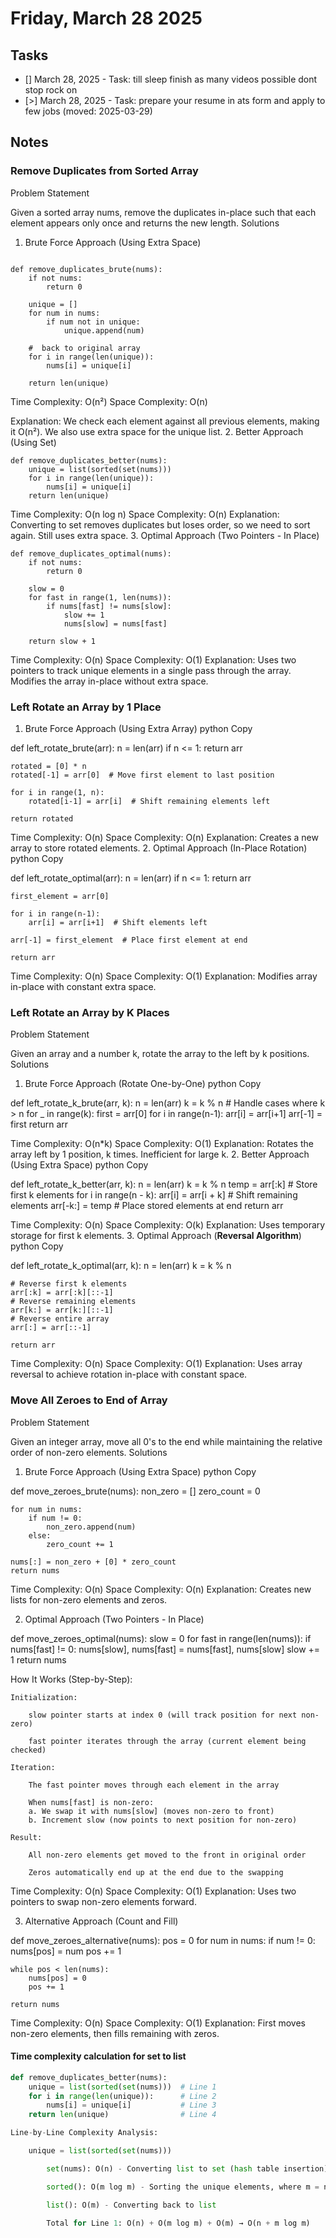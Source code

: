 # Friday, March 28 2025

## Tasks

- [] March 28, 2025 - Task: till sleep finish as many videos possible dont stop rock on
- [>] March 28, 2025 - Task: prepare your resume in ats form and apply to few jobs (moved: 2025-03-29)



## Notes

### Remove Duplicates from Sorted Array

Problem Statement

Given a sorted array nums, remove the duplicates in-place such that each element appears only once and returns the new length.
Solutions
1. Brute Force Approach (Using Extra Space)


```

def remove_duplicates_brute(nums):
    if not nums:
        return 0
    
    unique = []
    for num in nums:
        if num not in unique:
            unique.append(num)
    
    #  back to original array
    for i in range(len(unique)):
        nums[i] = unique[i]
    
    return len(unique)

```
Time Complexity: O(n²)
Space Complexity: O(n)

Explanation: We check each element against all previous elements, making it O(n²). We also use extra space for the unique list.
2. Better Approach (Using Set)



```
def remove_duplicates_better(nums):
    unique = list(sorted(set(nums)))
    for i in range(len(unique)):
        nums[i] = unique[i]
    return len(unique)
```

Time Complexity: O(n log n)
Space Complexity: O(n)
Explanation: Converting to set removes duplicates but loses order, so we need to sort again. Still uses extra space.
3. Optimal Approach (Two Pointers - In Place)



```
def remove_duplicates_optimal(nums):
    if not nums:
        return 0
    
    slow = 0
    for fast in range(1, len(nums)):
        if nums[fast] != nums[slow]:
            slow += 1
            nums[slow] = nums[fast]
    
    return slow + 1
```

Time Complexity: O(n)
Space Complexity: O(1)
Explanation: Uses two pointers to track unique elements in a single pass through the array. Modifies the array in-place without extra space.

### Left Rotate an Array by 1 Place

1. Brute Force Approach (Using Extra Array)
python
Copy

def left_rotate_brute(arr):
    n = len(arr)
    if n <= 1:
        return arr
    
    rotated = [0] * n
    rotated[-1] = arr[0]  # Move first element to last position
    
    for i in range(1, n):
        rotated[i-1] = arr[i]  # Shift remaining elements left
    
    return rotated

Time Complexity: O(n)
Space Complexity: O(n)
Explanation: Creates a new array to store rotated elements.
2. Optimal Approach (In-Place Rotation)
python
Copy

def left_rotate_optimal(arr):
    n = len(arr)
    if n <= 1:
        return arr
    
    first_element = arr[0]
    
    for i in range(n-1):
        arr[i] = arr[i+1]  # Shift elements left
    
    arr[-1] = first_element  # Place first element at end
    
    return arr

Time Complexity: O(n)
Space Complexity: O(1)
Explanation: Modifies array in-place with constant extra space.


### Left Rotate an Array by K Places

Problem Statement

Given an array and a number k, rotate the array to the left by k positions.
Solutions
1. Brute Force Approach (Rotate One-by-One)
python
Copy

def left_rotate_k_brute(arr, k):
    n = len(arr)
    k = k % n  # Handle cases where k > n
    for _ in range(k):
        first = arr[0]
        for i in range(n-1):
            arr[i] = arr[i+1]
        arr[-1] = first
    return arr

Time Complexity: O(n*k)
Space Complexity: O(1)
Explanation: Rotates the array left by 1 position, k times. Inefficient for large k.
2. Better Approach (Using Extra Space)
python
Copy

def left_rotate_k_better(arr, k):
    n = len(arr)
    k = k % n
    temp = arr[:k]  # Store first k elements
    for i in range(n - k):
        arr[i] = arr[i + k]  # Shift remaining elements
    arr[-k:] = temp  # Place stored elements at end
    return arr

Time Complexity: O(n)
Space Complexity: O(k)
Explanation: Uses temporary storage for first k elements.
3. Optimal Approach (**Reversal Algorithm**)
python
Copy

def left_rotate_k_optimal(arr, k):
    n = len(arr)
    k = k % n
    
    # Reverse first k elements
    arr[:k] = arr[:k][::-1]
    # Reverse remaining elements
    arr[k:] = arr[k:][::-1]
    # Reverse entire array
    arr[:] = arr[::-1]
    
    return arr

Time Complexity: O(n)
Space Complexity: O(1)
Explanation: Uses array reversal to achieve rotation in-place with constant space.


### Move All Zeroes to End of Array

Problem Statement

Given an integer array, move all 0's to the end while maintaining the relative order of non-zero elements.
Solutions
1. Brute Force Approach (Using Extra Space)
python
Copy

def move_zeroes_brute(nums):
    non_zero = []
    zero_count = 0
    
    for num in nums:
        if num != 0:
            non_zero.append(num)
        else:
            zero_count += 1
    
    nums[:] = non_zero + [0] * zero_count
    return nums

Time Complexity: O(n)
Space Complexity: O(n)
Explanation: Creates new lists for non-zero elements and zeros.

2. Optimal Approach (Two Pointers - In Place)

def move_zeroes_optimal(nums):
    slow = 0
    for fast in range(len(nums)):
        if nums[fast] != 0:
            nums[slow], nums[fast] = nums[fast], nums[slow]
            slow += 1
    return nums
    
How It Works (Step-by-Step):

    Initialization:

        slow pointer starts at index 0 (will track position for next non-zero)

        fast pointer iterates through the array (current element being checked)

    Iteration:

        The fast pointer moves through each element in the array

        When nums[fast] is non-zero:
        a. We swap it with nums[slow] (moves non-zero to front)
        b. Increment slow (now points to next position for non-zero)

    Result:

        All non-zero elements get moved to the front in original order

        Zeros automatically end up at the end due to the swapping

Time Complexity: O(n)
Space Complexity: O(1)
Explanation: Uses two pointers to swap non-zero elements forward.

3. Alternative Approach (Count and Fill)

def move_zeroes_alternative(nums):
    pos = 0
    for num in nums:
        if num != 0:
            nums[pos] = num
            pos += 1
    
    while pos < len(nums):
        nums[pos] = 0
        pos += 1
    
    return nums

Time Complexity: O(n)
Space Complexity: O(1)
Explanation: First moves non-zero elements, then fills remaining with zeros.


#### Time complexity calculation for set to list

```python
def remove_duplicates_better(nums):
    unique = list(sorted(set(nums)))  # Line 1
    for i in range(len(unique)):      # Line 2
        nums[i] = unique[i]           # Line 3
    return len(unique)                # Line 4

Line-by-Line Complexity Analysis:

    unique = list(sorted(set(nums)))

        set(nums): O(n) - Converting list to set (hash table insertion)

        sorted(): O(m log m) - Sorting the unique elements, where m = number of unique elements

        list(): O(m) - Converting back to list

        Total for Line 1: O(n) + O(m log m) + O(m) → O(n + m log m)
```


